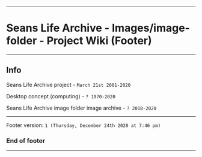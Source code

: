 
***

# Seans Life Archive - Images/image-folder - Project Wiki (Footer)

***

## Info

Seans Life Archive project - `March 21st 2001-2020`

Desktop concept (computing) - `? 1970-2020`

Seans Life Archive image folder image archive - `? 2018-2020`

***

Footer version: `1 (Thursday, December 24th 2020 at 7:46 pm)`

### End of footer

***
